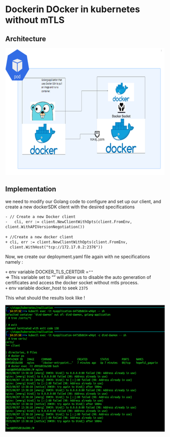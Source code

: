 # Dockerin DOcker in kubernetes without mTLS

## Architecture

<p align="center">
<img src="https://github.com/khalilsellamii/dind_k8s/blob/main/my_dind_app_without_mtls/image.png" alt="Alt text" width="650" height="400">
</p>  

## Implementation
we need to modify our Golang code to configure and set up our client, and create a new dockerSDK client with the desired specifications
```
- // Create a new Docker client
-	cli, err := client.NewClientWithOpts(client.FromEnv, client.WithAPIVersionNegotiation())

+ //Create a new docker client
+ cli, err := client.NewClientWithOpts(client.FromEnv, 
  client.WithHost("tcp://172.17.0.2:2376"))
```

Now, we create our deployment.yaml file again with ne specifications namely :

`+` env variable DOCKER_TLS_CERTDIR =`""`   
⇒ This variable set to “” will allow us to disable the auto generation of certificates and access the docker socket without mtls process.  
`+` env variable docker_host to seek `2375`  

This what should the results look like ! 

<p align="center">
<img src="https://github.com/khalilsellamii/dind_k8s/blob/main/my_dind_app_without_mtls/a.png" alt="Alt text" width="750" height="400">
</p>  
